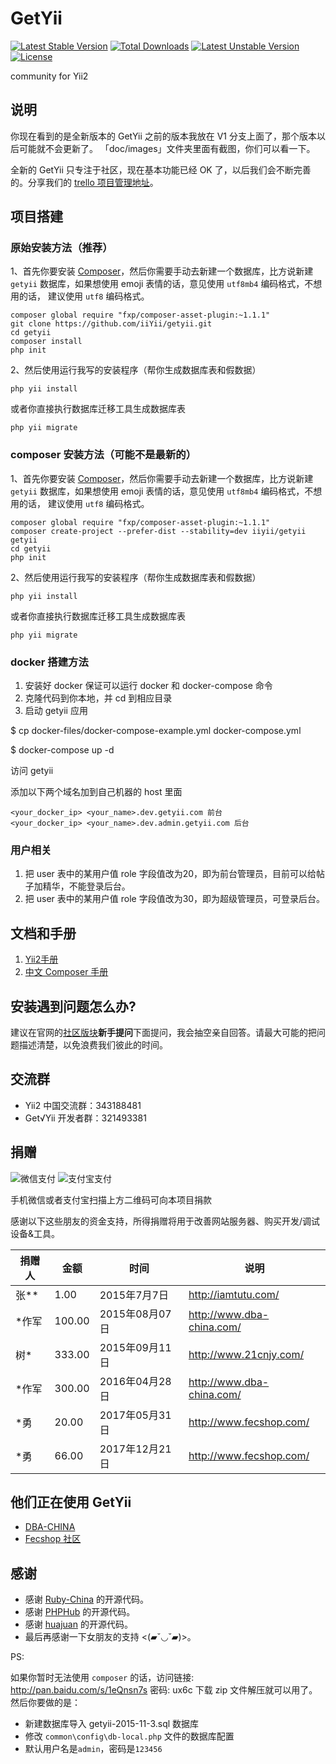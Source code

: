 GetYii
==================

[![Latest Stable Version](https://poser.pugx.org/iiyii/getyii/v/stable)](https://packagist.org/packages/iiyii/getyii) 
[![Total Downloads](https://poser.pugx.org/iiyii/getyii/downloads)](https://packagist.org/packages/iiyii/getyii) 
[![Latest Unstable Version](https://poser.pugx.org/iiyii/getyii/v/unstable)](https://packagist.org/packages/iiyii/getyii) 
[![License](https://poser.pugx.org/iiyii/getyii/license)](https://packagist.org/packages/iiyii/getyii)

community for Yii2

## 说明

你现在看到的是全新版本的 GetYii 之前的版本我放在 V1 分支上面了，那个版本以后可能就不会更新了。
「doc/images」文件夹里面有截图，你们可以看一下。

全新的 GetYii 只专注于社区，现在基本功能已经 OK 了，以后我们会不断完善的。分享我们的 [trello 项目管理地址](https://trello.com/b/rsZAtG1Y/getyii)。

## 项目搭建

### 原始安装方法（推荐）

1、首先你要安装 [Composer](http://www.yiiframework.com/doc-2.0/guide-start-installation.html#installing-via-composer)，然后你需要手动去新建一个数据库，比方说新建 `getyii` 数据库，如果想使用 emoji 表情的话，意见使用 `utf8mb4` 编码格式，不想用的话，
建议使用 `utf8` 编码格式。

```
composer global require "fxp/composer-asset-plugin:~1.1.1"
git clone https://github.com/iiYii/getyii.git
cd getyii
composer install
php init
```

2、然后使用运行我写的安装程序（帮你生成数据库表和假数据）

```
php yii install 
```

或者你直接执行数据库迁移工具生成数据库表

```
php yii migrate 
```

### composer 安装方法（可能不是最新的）

1、首先你要安装 [Composer](http://www.yiiframework.com/doc-2.0/guide-start-installation.html#installing-via-composer)，然后你需要手动去新建一个数据库，比方说新建 `getyii` 数据库，如果想使用 emoji 表情的话，意见使用 `utf8mb4` 编码格式，不想用的话，
建议使用 `utf8` 编码格式。

```
composer global require "fxp/composer-asset-plugin:~1.1.1"
composer create-project --prefer-dist --stability=dev iiyii/getyii getyii
cd getyii
php init
```

2、然后使用运行我写的安装程序（帮你生成数据库表和假数据）

```
php yii install 
```

或者你直接执行数据库迁移工具生成数据库表

```
php yii migrate 
```

### docker 搭建方法

1. 安装好 docker 保证可以运行 docker 和 docker-compose 命令
2. 克隆代码到你本地，并 cd 到相应目录
3. 启动 getyii 应用

$ cp docker-files/docker-compose-example.yml docker-compose.yml

$ docker-compose up -d

访问 getyii

添加以下两个域名加到自己机器的 host 里面

	<your_docker_ip> <your_name>.dev.getyii.com 前台
	<your_docker_ip> <your_name>.dev.admin.getyii.com 后台

### 用户相关

1. 把 user 表中的某用户值 role 字段值改为20，即为前台管理员，目前可以给帖子加精华，不能登录后台。
1. 把 user 表中的某用户值 role 字段值改为30，即为超级管理员，可登录后台。


## 文档和手册

1. [Yii2手册](http://book.getyii.com)
2. [中文 Composer 手册](http://docs.phpcomposer.com/)


## 安装遇到问题怎么办?

建议在官网的[社区版块](http://www.getyii.com/topic/default/create)**新手提问**下面提问，我会抽空亲自回答。请最大可能的把问题描述清楚，以免浪费我们彼此的时间。

## 交流群

- Yii2 中国交流群：343188481
- Get√Yii 开发者群：321493381

## 捐赠

![微信支付](https://raw.githubusercontent.com/iiYii/getyii/master/wechat-pay.png)
![支付宝支付](https://raw.githubusercontent.com/iiYii/getyii/master/ali-pay.png)

手机微信或者支付宝扫描上方二维码可向本项目捐款


感谢以下这些朋友的资金支持，所得捐赠将用于改善网站服务器、购买开发/调试设备&工具。


捐赠人    | 金额 | 时间 | 说明
-------|------|------ | ------
张**  | 1.00  | 2015年7月7日 | http://iamtutu.com/
*作军  | 100.00 | 2015年08月07日 | http://www.dba-china.com/
树*  | 333.00 | 2015年09月11日 | http://www.21cnjy.com/
*作军  | 300.00 | 2016年04月28日 | http://www.dba-china.com/
*勇  | 20.00 | 2017年05月31日 | http://www.fecshop.com/
*勇  | 66.00 | 2017年12月21日 | http://www.fecshop.com/


## 他们正在使用 GetYii

- [DBA-CHINA](http://www.dba-china.com/)
- [Fecshop 社区](http://www.fecshop.com/)

## 感谢

- 感谢 [Ruby-China](https://github.com/ruby-china/ruby-china) 的开源代码。
- 感谢 [PHPHub](https://github.com/summerblue/phphub) 的开源代码。
- 感谢 [huajuan](https://github.com/callmez/huajuan) 的开源代码。
- 最后再感谢一下女朋友的支持 <(▰˘◡˘▰)>。

PS:

如果你暂时无法使用 `composer` 的话，访问链接: <http://pan.baidu.com/s/1eQnsn7s> 密码: ux6c 下载 zip 文件解压就可以用了。然后你要做的是：

- 新建数据库导入 getyii-2015-11-3.sql 数据库
- 修改 `common\config\db-local.php` 文件的数据库配置
- 默认用户名是`admin`，密码是`123456`
